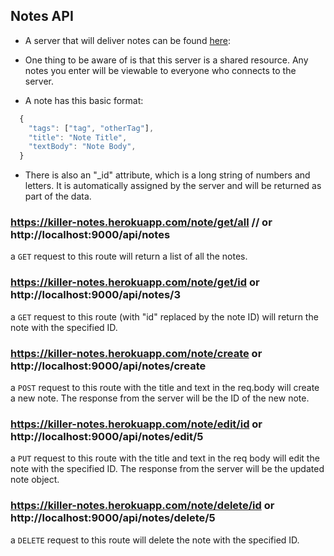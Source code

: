 ## Notes API

- A server that will deliver notes can be found [here](https://killer-notes.herokuapp.com):

- One thing to be aware of is that this server is a shared resource. Any notes you enter will be viewable to everyone who connects to the server.

- A note has this basic format:

```js
  {
    "tags": ["tag", "otherTag"],
    "title": "Note Title",
    "textBody": "Note Body",
  }
```

- There is also an "\_id" attribute, which is a long string of numbers and letters. It is automatically assigned by the server and will be returned as part of the data.

### https://killer-notes.herokuapp.com/note/get/all // or http://localhost:9000/api/notes

a `GET` request to this route will return a list of all the notes.

### https://killer-notes.herokuapp.com/note/get/id or http://localhost:9000/api/notes/3

a `GET` request to this route (with "id" replaced by the note ID) will return the note with the specified ID.

### https://killer-notes.herokuapp.com/note/create  or http://localhost:9000/api/notes/create

a `POST` request to this route with the title and text in the req.body will create a new note. The response from the server will be the ID of the new note.

### https://killer-notes.herokuapp.com/note/edit/id or http://localhost:9000/api/notes/edit/5

a `PUT` request to this route with the title and text in the req body will edit the note with the specified ID. The response from the server will be the updated note object.

### https://killer-notes.herokuapp.com/note/delete/id or http://localhost:9000/api/notes/delete/5

a `DELETE` request to this route will delete the note with the specified ID.
